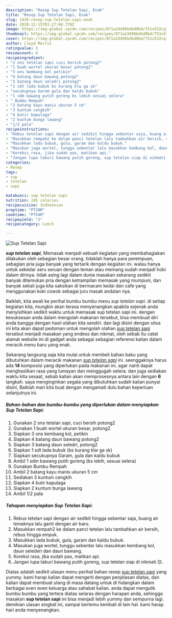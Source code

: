 ```yaml
---
description: "Resep Sup Tetelan Sapi, Enak"
title: "Resep Sup Tetelan Sapi, Enak"
slug: 1436-resep-sup-tetelan-sapi-enak
date: 2020-12-15T01:27:04.778Z
image: https://img-global.cpcdn.com/recipes/871a24496bdbd0bd/751x532cq70/sup-tetelan-sapi-foto-resep-utama.jpg
thumbnail: https://img-global.cpcdn.com/recipes/871a24496bdbd0bd/751x532cq70/sup-tetelan-sapi-foto-resep-utama.jpg
cover: https://img-global.cpcdn.com/recipes/871a24496bdbd0bd/751x532cq70/sup-tetelan-sapi-foto-resep-utama.jpg
author: Lloyd Morris
ratingvalue: 3
reviewcount: 6
recipeingredient:
- "2 ons tetelan sapi cuci bersih potong2"
- "1 buah wortel ukuran besar potong2"
- "3 ons kembang kol petikin"
- "4 batang daun bawang potong2"
- "3 batang daun seledri potong2"
- "1 sdt lada bubuk bs kurang klw ga sk"
- "secukupnya Garam gula dan kaldu bubuk"
- "1 sdm bawang putih goreng bs lebih sesuai selera"
- " Bumbu Rempah"
- "2 batang kayu manis ukuran 5 cm"
- "3 kuntum cengkih"
- "4 butir kapulaga"
- "2 kuntum bunga lawang"
- "1/2 pala"
recipeinstructions:
- "Rebus tetelan sapi dengan air sedikit hingga sebentar saja, buang air lemaknya lalu ganti dengan air baru."
- "Masukkan rempah2 ke dalam panci tetelan lalu tambahkan air bersih, rebus hingga empuk."
- "Masukkan lada bubuk, gula, garam dan kaldu bubuk."
- "Masukan juga wortel, tunggu sebentar lalu masukkan kembang kol, daun selederi dan daun bawang."
- "Koreksi rasa, jika sudah pas, matikan api."
- "Jangan lupa taburi bawang putih goreng, sup tetelan siap di nikmati 😊."
categories:
- Resep
tags:
- sup
- tetelan
- sapi

katakunci: sup tetelan sapi 
nutrition: 245 calories
recipecuisine: Indonesian
preptime: "PT20M"
cooktime: "PT54M"
recipeyield: "2"
recipecategory: Lunch

---
```



![Sup Tetelan Sapi](https://img-global.cpcdn.com/recipes/871a24496bdbd0bd/751x532cq70/sup-tetelan-sapi-foto-resep-utama.jpg)

<b><i>sup tetelan sapi</i></b>, Memasak menjadi sebuah kegiatan yang membahagiakan dilakukan oleh sebagian besar orang. tidaklah hanya para perempuan, sebagian pria juga banyak yang tertarik dengan kegiatan ini. walau hanya untuk sekedar seru seruan dengan teman atau memang sudah menjadi hobi dalam dirinya. tidak asing lagi dalam dunia masakan sekarang sedikit banyak ditemukan pria dengan ketrampilan memasak yang mumpuni, dan banyak sekali juga kita saksikan di bermacam kedai dan cafe yang menggunakan koki cowok sebagai juru masak andalan nya.

Baiklah, kita awali ke perihal bumbu bumbu menu <i>sup tetelan sapi</i>. di setiap kegiatan kita, mungkin akan terasa menyenangkan apabila sejenak anda menyisihkan sedikit waktu untuk memasak sup tetelan sapi ini. dengan kesuksesan anda dalam mengolah makanan tersebut, bisa membuat diri anda bangga dengan hasil olahan kita sendiri. dan lagi disini dengan situs ini kita akan dapat pedoman untuk mengolah olahan <u>sup tetelan sapi</u> tersebut menjadi masakan yang endess dan nikmat, oleh sebab itu catat alamat website ini di gadget anda sebagai sebagian referensi kalian dalam meracik menu baru yang enak.




Sekarang langsung saja kita mulai untuk membeli bahan baku yang dibutuhkan dalam meracik makanan <u><i>sup tetelan sapi</i></u> ini. seenggaknya harus ada <b>14</b> komposisi yang diperlukan pada makanan ini. agar nanti dapat menghasilkan rasa yang lumayan dan menggugah selera. dan juga sediakan waktu kita sesaat, sebab kalian akan memprosesnya antara lain dengan <b>6</b> langkah. saya menginginkan segala yang dibutuhkan sudah kalian punyai disini, Baiklah mari kita buat dengan mengamati dulu bahan keperluan selanjutnya ini.

<!--inarticleads1-->

##### Bahan-bahan dan bumbu-bumbu yang diperlukan dalam menyiapkan Sup Tetelan Sapi:

1. Gunakan 2 ons tetelan sapi, cuci bersih potong2
1. Gunakan 1 buah wortel ukuran besar, potong2
1. Siapkan 3 ons kembang kol, petikin
1. Siapkan 4 batang daun bawang potong2
1. Siapkan 3 batang daun seledri, potong2
1. Siapkan 1 sdt lada bubuk (bs kurang klw ga sk)
1. Siapkan secukupnya Garam, gula dan kaldu bubuk
1. Ambil 1 sdm bawang putih goreng (bs lebih, sesuai selera)
1. Gunakan  Bumbu Rempah
1. Ambil 2 batang kayu manis ukuran 5 cm
1. Sediakan 3 kuntum cengkih
1. Siapkan 4 butir kapulaga
1. Siapkan 2 kuntum bunga lawang
1. Ambil 1/2 pala




<!--inarticleads2-->

##### Tahapan menyiapkan Sup Tetelan Sapi:

1. Rebus tetelan sapi dengan air sedikit hingga sebentar saja, buang air lemaknya lalu ganti dengan air baru.
1. Masukkan rempah2 ke dalam panci tetelan lalu tambahkan air bersih, rebus hingga empuk.
1. Masukkan lada bubuk, gula, garam dan kaldu bubuk.
1. Masukan juga wortel, tunggu sebentar lalu masukkan kembang kol, daun selederi dan daun bawang.
1. Koreksi rasa, jika sudah pas, matikan api.
1. Jangan lupa taburi bawang putih goreng, sup tetelan siap di nikmati 😊.




Diatas adalah sedikit ulasan menu perihal bahan resep <u>sup tetelan sapi</u> yang yummy. kami harap kalian dapat mengerti dengan penjelasan diatas, dan kalian dapat membuat ulang di masa datang untuk di hidangkan dalam berbagai even even keluarga atau sahabat kalian. anda dapat mengulik bumbu bumbu yang tertera diatas selaras dengan harapan anda, sehingga masakan <b>sup tetelan sapi</b> ini bisa menjadi lebih yummy dan sempurna lagi. demikian ulasan singkat ini, sampai bertemu kembali di lain hal. kami harap hari anda menyenangkan.
